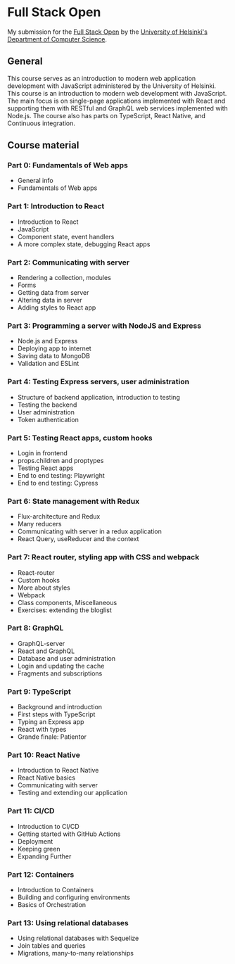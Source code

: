# Full Stack Open

My submission for the [Full Stack Open](https://fullstackopen.com/en/) by the [University of Helsinki's Department of Computer Science](https://www.mooc.fi/en).

## General

This course serves as an introduction to modern web application development with JavaScript administered by the University of Helsinki. This course is an introduction to modern web development with JavaScript. The main focus is on single-page applications implemented with React and supporting them with RESTful and GraphQL web services implemented with Node.js. The course also has parts on TypeScript, React Native, and Continuous integration.

## Course material

### Part 0: Fundamentals of Web apps

- General info
- Fundamentals of Web apps

### Part 1: Introduction to React

- Introduction to React
- JavaScript
- Component state, event handlers
- A more complex state, debugging React apps

### Part 2: Communicating with server

- Rendering a collection, modules
- Forms
- Getting data from server
- Altering data in server
- Adding styles to React app

### Part 3: Programming a server with NodeJS and Express

- Node.js and Express
- Deploying app to internet
- Saving data to MongoDB
- Validation and ESLint

### Part 4: Testing Express servers, user administration

- Structure of backend application, introduction to testing
- Testing the backend
- User administration
- Token authentication

### Part 5: Testing React apps, custom hooks

- Login in frontend
- props.children and proptypes
- Testing React apps
- End to end testing: Playwright
- End to end testing: Cypress
  
### Part 6: State management with Redux

- Flux-architecture and Redux
- Many reducers
- Communicating with server in a redux application
- React Query, useReducer and the context

### Part 7: React router, styling app with CSS and webpack

- React-router
- Custom hooks
- More about styles
- Webpack
- Class components, Miscellaneous
- Exercises: extending the bloglist

### Part 8: GraphQL

- GraphQL-server
- React and GraphQL
- Database and user administration
- Login and updating the cache
- Fragments and subscriptions

### Part 9: TypeScript

- Background and introduction
- First steps with TypeScript
- Typing an Express app
- React with types
- Grande finale: Patientor

### Part 10: React Native

- Introduction to React Native
- React Native basics
- Communicating with server
- Testing and extending our application

### Part 11: CI/CD

- Introduction to CI/CD
- Getting started with GitHub Actions
- Deployment
- Keeping green
- Expanding Further

### Part 12: Containers

- Introduction to Containers
- Building and configuring environments
- Basics of Orchestration

### Part 13: Using relational databases

- Using relational databases with Sequelize
- Join tables and queries
- Migrations, many-to-many relationships
